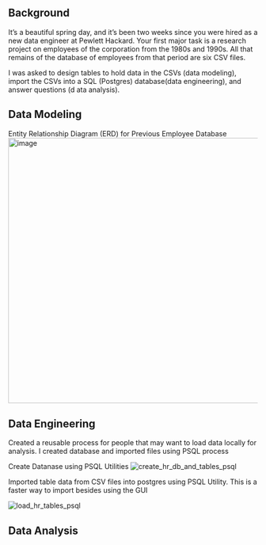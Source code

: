 ## Background

It’s a beautiful spring day, and it’s been two weeks since you were hired as a new data engineer at Pewlett Hackard. Your first major task is a research project on employees of the corporation from the 1980s and 1990s. All that remains of the database of employees from that period are six CSV files.

I was asked to design tables to hold data in the CSVs (data modeling), import the CSVs into a SQL (Postgres) database(data engineering), and answer questions (d ata analysis).

## Data Modeling
Entity Relationship Diagram (ERD) for Previous Employee Database
<img width="536" alt="image" src="https://user-images.githubusercontent.com/75756974/184804870-98cf2224-b35b-42c0-bf87-6d04de5aeaf1.png">


## Data Engineering
Created a reusable process for people that may want to load data locally for analysis. I created database and imported files using PSQL process 

Create Datanase using PSQL Utilities
![create_hr_db_and_tables_psql](https://user-images.githubusercontent.com/75756974/184806066-d5180f55-d72c-403c-b7a6-97c9509add9e.gif)

Imported table data from CSV files into postgres using PSQL Utility.   This is a faster way to import besides using the GUI

![load_hr_tables_psql](https://user-images.githubusercontent.com/75756974/184806856-cf49f407-ad3b-40df-930d-d60c2db7fe2b.gif)

## Data Analysis

